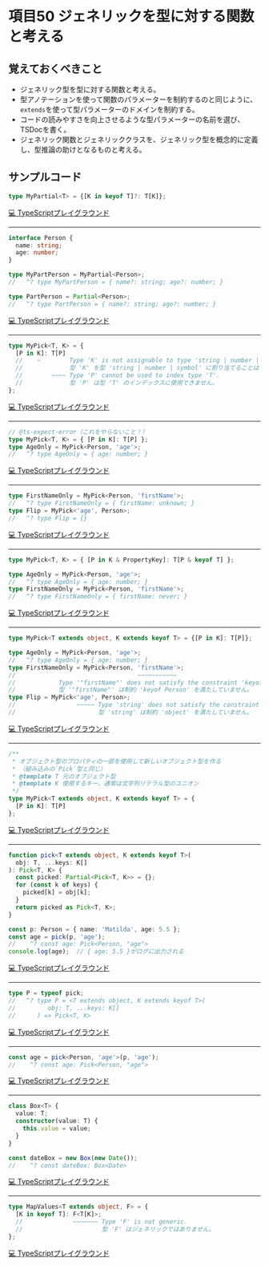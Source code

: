 # 項目50  ジェネリックを型に対する関数と考える

## 覚えておくべきこと

* ジェネリック型を型に対する関数と考える。
* 型アノテーションを使って関数のパラメーターを制約するのと同じように、`extends`を使って型パラメーターのドメインを制約する。
* コードの読みやすさを向上させるような型パラメーターの名前を選び、TSDocを書く。
* ジェネリック関数とジェネリッククラスを、ジェネリック型を概念的に定義し、型推論の助けとなるものと考える。

## サンプルコード

```ts
type MyPartial<T> = {[K in keyof T]?: T[K]};
```

[💻 TypeScriptプレイグラウンド](https://www.typescriptlang.org/ja/play/?ts=5.8.2#code/C4TwDgpgBAsiAKBDATsAlogNgHgCoD4oBeKAbwG0BpKNAOygGsIQB7AMylwF0B+ALk5UuAXwDcQA)

----

```ts
interface Person {
  name: string;
  age: number;
}

type MyPartPerson = MyPartial<Person>;
//   ^? type MyPartPerson = { name?: string; age?: number; }

type PartPerson = Partial<Person>;
//   ^? type PartPerson = { name?: string; age?: number; }
```

[💻 TypeScriptプレイグラウンド](https://www.typescriptlang.org/ja/play/?ts=5.8.2#code/JYOwLgpgTgZghgYwgAgArQM4HsTIN4BQyyIcAthAFzIZhSgDmA3EcnA1SQK5kBG0LAL4ECYAJ4AHFAFkxqOFDDoo2XAF5ks+YuBwANgB5lqgHwsA9OeLIAegH5k4qZrkKlmHMg14S5CHepaehBmNg4A7j4BZGFRSRRtdxVPDUTdQ2McMwJLa3tHeLQ3TPV8XwoIoMYmMP9qEB5+KBrBIA)

----

```ts
type MyPick<T, K> = {
  [P in K]: T[P]
  //    ~        Type 'K' is not assignable to type 'string | number | symbol'.
  //             型 'K' を型 'string | number | symbol' に割り当てることはできません。
  //        ~~~~ Type 'P' cannot be used to index type 'T'.
  //             型 'P' は型 'T' のインデックスに使用できません。
};
```

[💻 TypeScriptプレイグラウンド](https://www.typescriptlang.org/ja/play/?ts=5.8.2#code/C4TwDgpgBAsiAKBLAxgawDwBUA0UDSAfFALxQDeAUFFANrxSIB2+AugFxSZ0tVQD0fatQB+QsZ3DQA5HikMAzlEYB7YFACG8+YgDmjdQCMANtGDKooSFCnzgAJyY6oAHyUBXALYGIdl1HkgXspGUgB0vALiUdSA0erWslCASQxxNvaOfoye3r6uAUEhUIDWDIBOSoBRDIDK+oBmDIDRDIDKDIAWDID2DIDmDICyDIB+DIDaDIDJDIBADBGC0cLDopiS1vByyOqMKmreUG7yEAAmFuZMKxAAHhbjUphhA9FRKZNQjSmHUIB2DIAlDIDPDIDjDIDDDID1DICdDIWA-vKAFK5tXT6FAAvgBuIA)

----

```ts
// @ts-expect-error（これをやらないこと！）
type MyPick<T, K> = { [P in K]: T[P] };
type AgeOnly = MyPick<Person, 'age'>;
//   ^? type AgeOnly = { age: number; }
```

[💻 TypeScriptプレイグラウンド](https://www.typescriptlang.org/ja/play/?ts=5.8.2#code/PTAEAEBcGcFoFMAeAHeBjSCBOWD2XAIf8GUGQGIZAkhkBCGQSIZArBkBEGIwCwZBAf8Eh-gKEgE9VQBZLgAUAlmgDWAHgAqAGlABpAHygAvKADeoANqDQwgHYKAugC5QUnUdABfANyce8UAEEA5vADy+gDZdV-IVFJQXgsaFx9OQByAEN3KMV7EFAUgD0AflBuXjdPHz81TTj4M30AVwBbACNQ2xsgA)

----

```ts
type FirstNameOnly = MyPick<Person, 'firstName'>;
//   ^? type FirstNameOnly = { firstName: unknown; }
type Flip = MyPick<'age', Person>;
//   ^? type Flip = {}
```

[💻 TypeScriptプレイグラウンド](https://www.typescriptlang.org/ja/play/?ts=5.8.2#code/C4TwDgpgBAYglgJwM7AHIEMC2EDyA7AGxCgF4oBZEABTgGMBrAHiomQHs8AaKAcgDNEKDNh4A+ANwAoAPTSo8gHoB+KKEixBaLLkLEyAbygDkW7AC4oAVzz08bAO55xUAL6S10GAThhSFanRMPOgA5hA83CzseBIycooqHrDevgYuQA)

----

```ts
type MyPick<T, K> = { [P in K & PropertyKey]: T[P & keyof T] };

type AgeOnly = MyPick<Person, 'age'>;
//   ^? type AgeOnly = { age: number; }
type FirstNameOnly = MyPick<Person, 'firstName'>;
//   ^? type FirstNameOnly = { firstName: never; }
```

[💻 TypeScriptプレイグラウンド](https://www.typescriptlang.org/ja/play/?ts=5.8.2#code/C4TwDgpgBAsiAKBLAxgawDwBUA0UDSAfFALxQDeUA2vFIgHb5QBkU8ATgPaRuh4QgBdAFxRM1ZlFT8OAM1ECoAXwDcAKFWhIUAIIBzCAHk6AGxAlYCFBngQ2AZw51cAcgCG+5wTUB6b1H8AegD8UJrQeoYmZqQU7hAidACuALYARrbKShrg0ABiiPbAAHKuyZGm5nBIaOg29o4uMgV2xaUQnj5+gSFhUPmFJWVGFTFQTQNtCRAAbhlKQA)

----

```ts
type MyPick<T extends object, K extends keyof T> = {[P in K]: T[P]};

type AgeOnly = MyPick<Person, 'age'>;
//   ^? type AgeOnly = { age: number; }
type FirstNameOnly = MyPick<Person, 'firstName'>;
//                                  ~~~~~~~~~~~
//            Type '"firstName"' does not satisfy the constraint 'keyof Person'.
//            型 '"firstName"' は制約 'keyof Person' を満たしていません。
type Flip = MyPick<'age', Person>;
//                 ~~~~~ Type 'string' does not satisfy the constraint 'object'.
//                       型 'string' は制約 'object' を満たしていません。
```

[💻 TypeScriptプレイグラウンド](https://www.typescriptlang.org/ja/play/?ts=5.8.2#code/C4TwDgpgBAsiAKBLAxgawDwBUoQB7AgDsATAZygHsAjAKwmWABooBpHfIsqVCECgMyiYAfFAC8UAN4BteFESFWAXQBcQ2UoC+AbgBQu0JCgBBAOYQA8oQA2IcbAQoM8CACdSFQswDkAQ3PewnoA9MFQ4QB6APxQhtBmljZ2EpJQ-hBqhACuALZUbtpQmgbg0ABiiO7AAHK+OYm29nBIaOgu7p4+-JWkNXUQgSFh4SOjY+MT4wB+M7NzU7qhk6OYpVDeAETdVbX1G95QxBQQ5IQUwFCkvsCIpPx2wAAW0Mieva6+ChfePHyC7R5CN4AHSLYbLKCAaPV1lsen09gdAPYMgDYlQAgvutfgIoADPAdAEkMgAC7QD6DIB1BkAZgyAEQZAH4MgG0GQDJDIAgBhKRjK1kQYCajlafgCzBxhCCYIhE3mQjW3neClMByOJygZwuVxudwezygr0I70+hG+1DoDBBQuFwuhEuArilSLR6z19GA+OJ5Op9IZQA)

----

```ts
/**
 * オブジェクト型のプロパティの一部を使用して新しいオブジェクト型を作る
 * （組み込みの`Pick`型と同じ）
 * @template T 元のオブジェクト型
 * @template K 使用するキー、通常は文字列リテラル型のユニオン
 */
type MyPick<T extends object, K extends keyof T> = {
  [P in K]: T[P]
};
```

[💻 TypeScriptプレイグラウンド](https://www.typescriptlang.org/ja/play/?ts=5.8.2#code/PQKhCgAIUwqhkNYZAdDIcoZD1DICYZDR6oOwZDrDIW4ZBFhkDGGQYoZtAAOUAuEwJIZB-eUApXQdQZAzBkAbTJwEQYEUNMbAOvKBohigxAEP+ARX0D+DIB74qdgAGABQCWAYwDWCzIAsGQDAqgDQZAkP+jIAAQAuAUwC2ABwA2AQ2uQAKpEDCith5ospy1tHFytIAGlIRkBNBiFAWoZAH4ZAQAZALATADj1AewZAcNNAdW1AdCVAK4ZiQEuGQGuGHEAzhkBphlhAZ4ZRYHALAE87UIBZJtVNAB4PKwAPawA7ABMAZ0gAewAjACsrNQsAGnDIAeHxyA0rJsmAM3cAPkgAXkgAbyhIAG0lSBUh8IBdAC53W6fwAF8AbiA)

----

```ts
function pick<T extends object, K extends keyof T>(
  obj: T, ...keys: K[]
): Pick<T, K> {
  const picked: Partial<Pick<T, K>> = {};
  for (const k of keys) {
    picked[k] = obj[k];
  }
  return picked as Pick<T, K>;
}

const p: Person = { name: 'Matilda', age: 5.5 };
const age = pick(p, 'age');
//    ^? const age: Pick<Person, "age">
console.log(age);  // { age: 5.5 }がログに出力される
```

[💻 TypeScriptプレイグラウンド](https://www.typescriptlang.org/ja/play/?ts=5.8.2#code/GYVwdgxgLglg9mABABxhA1gHgCqIKYAeUeYAJgM6JwBGAVntADSIDS+RJFi6eAnnMETYAfAAoAUIip0AXEOYA6JT17k5LANoBdcQEo5ABTRZszFsMQBvSYggJyUFMbylDAQwBOsNwBtMRjBwzYQsAXisAXwBuG2A4D0RROzAHbipBFXJdKxspVAwXDXQtRHCaWiKtGKkImw88KBAPJHyeUkQ3SgCTYJja8WTU5EM8D3IEUqtEMDcAWzw5AHIAWTdYH1I3ReY3AHMFxABWBUPEaIH7Rz28SdbRZGZF68XdGIB6N6kpAD0AfltLh19oZjP5RuMwMwAETXKHCC4pOA+PAKHxwXaia6vKQfKbXOTHU4RQAyDIBbhkADQyAawZAF+KgGylQCqDIAYhkA0QxAA)

----

```ts
type P = typeof pick;
//   ^? type P = <T extends object, K extends keyof T>(
//         obj: T, ...keys: K[]
//      ) => Pick<T, K>
```

[💻 TypeScriptプレイグラウンド](https://www.typescriptlang.org/ja/play/?ts=5.8.2#code/C4TwDgpgBAClC8VSQPYDMpgJYGMDWA3AFAD0JUFAegPxLjRyIA8AKlBAB7AQB2AJgGcoKAEYArCDmAAaKAGl2XXoKh4IIdFBYA+ABSlyFI0dFiAXFtkA6G2pACLcgNoBdA8YoBKBNti48rLJy2kA)

----

```ts
const age = pick<Person, 'age'>(p, 'age');
//    ^? const age: Pick<Person, "age">
```

[💻 TypeScriptプレイグラウンド](https://www.typescriptlang.org/ja/play/?ts=5.8.2#code/MYewdgzgLgBAhgcwKYwLwwA4EtgGsA8ACkgE4TgA0MA5IktQHwAUGVty1AlANwBQA9PxjCYAPQD8MUJFh0AXDEI4CxMpRgAiOhoZA)

----

```ts
class Box<T> {
  value: T;
  constructor(value: T) {
    this.value = value;
  }
}

const dateBox = new Box(new Date());
//    ^? const dateBox: Box<Date>
```

[💻 TypeScriptプレイグラウンド](https://www.typescriptlang.org/ja/play/?ts=5.8.2#code/MYGwhgzhAEBCD2APAPAFQHzQN4ChrQDcwQBXAUwC5pUBuPaYeAOwgBcAnE4V+dgCiKlK1AJTZ6+VgAsAlhAB0g8tAC8hYuTr4Avjl05GLVtAAmYVmQSJV0JmQDucJHzuOAIubJ8RIugHo-fHwAPQB+BmY2U08rKitkDwt0IA)

----

```ts
type MapValues<T extends object, F> = {
  [K in keyof T]: F<T[K]>;
  //              ~~~~~~~ Type 'F' is not generic.
  //                      型 'F' はジェネリックではありません。
};
```

[💻 TypeScriptプレイグラウンド](https://www.typescriptlang.org/ja/play/?ts=5.8.2#code/C4TwDgpgBAsghmAanANgVwgZwDwBUoQAewEAdgCaZQD2ARgFYQDGwANFAGIB8UAvFAG8AUFCgBtANJQAlqSgBrCCGoAzKLgC6ALk55JGrgG4RUAPSnRlq9YB+d+zfXhoAcg4uZVUtWBQA5mQQAE7STAB0JubW0TFWgNHqUG4egPYMgB0MgOUMgLMMgFcMgMMMgPUMgOYMyYBCDIBRDIB+DIDaDIDJDIBADEIAvoZAA)
